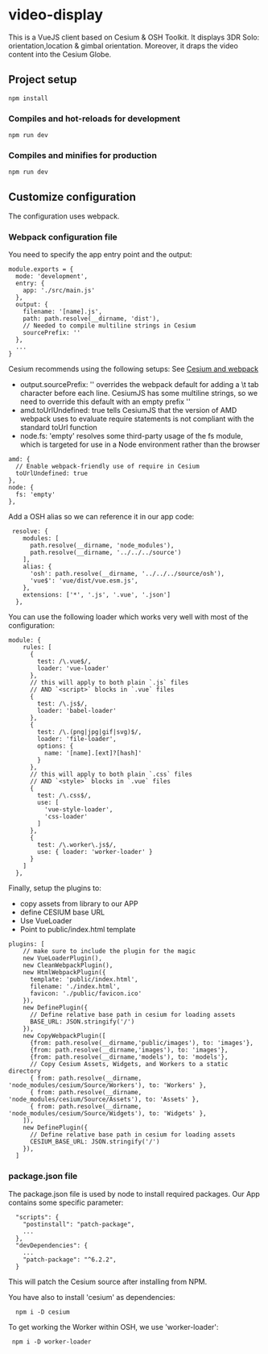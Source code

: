 # video-display
This is a VueJS client based on Cesium & OSH Toolkit. It displays 3DR Solo: orientation,location & gimbal orientation.
Moreover, it draps the video content into the Cesium Globe.
 
## Project setup
```
npm install
```

### Compiles and hot-reloads for development
```
npm run dev 
```

### Compiles and minifies for production
```
npm run dev 
```

## Customize configuration
The configuration uses webpack. 
### Webpack configuration file
You need to specify the app entry point and the output:
```shell script
module.exports = {
  mode: 'development',
  entry: {
    app: './src/main.js'
  },
  output: {
    filename: '[name].js',
    path: path.resolve(__dirname, 'dist'),
    // Needed to compile multiline strings in Cesium
    sourcePrefix: ''
  },
  ...
}
```
Cesium recommends using the following setups:
See [Cesium and webpack](https://cesium.com/docs/tutorials/cesium-and-webpack/)
- output.sourcePrefix: '' overrides the webpack default for adding a \t tab character before each line. CesiumJS has some multiline strings, so we need to override this default with an empty prefix ''
- amd.toUrlUndefined: true tells CesiumJS that the version of AMD webpack uses to evaluate require statements is not compliant with the standard toUrl function
- node.fs: 'empty' resolves some third-party usage of the fs module, which is targeted for use in a Node environment rather than the browser
```shell script
amd: {
  // Enable webpack-friendly use of require in Cesium
  toUrlUndefined: true
},
node: {
  fs: 'empty'
},
```

Add a OSH  alias so we can reference it in our app code:
```shell script
 resolve: {
    modules: [
      path.resolve(__dirname, 'node_modules'),
      path.resolve(__dirname, '../../../source')
    ],
    alias: {
      'osh': path.resolve(__dirname, '../../../source/osh'),
      'vue$': 'vue/dist/vue.esm.js',
    },
    extensions: ['*', '.js', '.vue', '.json']
  },
```

You can use the following loader which works very well with most of the configuration:
```shell script
module: {
    rules: [
      {
        test: /\.vue$/,
        loader: 'vue-loader'
      },
      // this will apply to both plain `.js` files
      // AND `<script>` blocks in `.vue` files
      {
        test: /\.js$/,
        loader: 'babel-loader'
      },
      {
        test: /\.(png|jpg|gif|svg)$/,
        loader: 'file-loader',
        options: {
          name: '[name].[ext]?[hash]'
        }
      },
      // this will apply to both plain `.css` files
      // AND `<style>` blocks in `.vue` files
      {
        test: /\.css$/,
        use: [
          'vue-style-loader',
          'css-loader'
        ]
      },
      {
        test: /\.worker\.js$/,
        use: { loader: 'worker-loader' }
      }
    ]
  },
```

Finally, setup the plugins to:
- copy assets from library to our APP
- define CESIUM base URL
- Use VueLoader
- Point to public/index.html template

```shell script
plugins: [
    // make sure to include the plugin for the magic
    new VueLoaderPlugin(),
    new CleanWebpackPlugin(),
    new HtmlWebpackPlugin({
      template: 'public/index.html',
      filename: './index.html',
      favicon: './public/favicon.ico'
    }),
    new DefinePlugin({
      // Define relative base path in cesium for loading assets
      BASE_URL: JSON.stringify('/')
    }),
    new CopyWebpackPlugin([
      {from: path.resolve(__dirname,'public/images'), to: 'images'},
      {from: path.resolve(__dirname,'images'), to: 'images'},
      {from: path.resolve(__dirname,'models'), to: 'models'},
      // Copy Cesium Assets, Widgets, and Workers to a static directory
      { from: path.resolve(__dirname, 'node_modules/cesium/Source/Workers'), to: 'Workers' },
      { from: path.resolve(__dirname, 'node_modules/cesium/Source/Assets'), to: 'Assets' },
      { from: path.resolve(__dirname, 'node_modules/cesium/Source/Widgets'), to: 'Widgets' },
    ]),
    new DefinePlugin({
      // Define relative base path in cesium for loading assets
      CESIUM_BASE_URL: JSON.stringify('/')
    }),
  ]
```
### package.json file

The package.json file is used by node to install required packages. Our App contains some specific parameter:

```shell script
  "scripts": {
    "postinstall": "patch-package",
    ...
  },
  "devDependencies": {
    ...
    "patch-package": "^6.2.2",
  }
```

This will patch the Cesium source after installing from NPM.

You have also to install 'cesium' as dependencies:
```shell script
  npm i -D cesium
```
To get working the Worker within OSH, we use 'worker-loader':
```shell script
 npm i -D worker-loader
```

